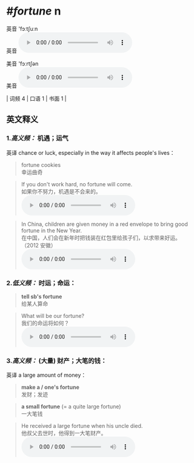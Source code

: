 # ***\#fortune*** n
英音 'fɔːtʃuːn  
英音
<audio src="./media/fortune-B.aac" controls="controls"></audio>

美音 'fɔːrtʃən  
美音
<audio src="./media/fortune.aac" controls="controls"></audio>



| 词频 4 | 口语 1 | 书面 1 |  

英文释义
---
### 1.*高义频：* **机遇；运气**  
英译 chance or luck, especially in the way it affects people's lives：

 > fortune cookies  
 > 幸运曲奇    

 > If you don't work hard, no fortune will come.  
 > 如果你不努力，机遇是不会来的。    
<audio src="./media/fortune-1.aac" controls="controls"></audio>

 > In China, children are given money in a red envelope to bring good fortune in the New Year.  
 > 在中国，人们会在新年时把钱装在红包里给孩子们，以求带来好运。  （2012 安徽）  
<audio src="./media/In China, children 317补录 _AAC.aac" controls="controls"></audio>

### 2.*低义频：* **时运；命运：**  

 > **tell sb's fortune**  
 > 给某人算命    

 > What will be our fortune?   
 > 我们的命运将如何？    
<audio src="./media/fortune-3.aac" controls="controls"></audio>

### 3.*高义频：* **(大量) 财产；大笔的钱：**  
英译 a large amount of money：

 > **make a / one's fortune**  
 > 发财；发迹    

 > **a small fortune** (= a quite large fortune)  
 > 一大笔钱    

 > He received a large fortune when his uncle died.  
 > 他叔父去世时，他得到一大笔财产。    
<audio src="./media/fortune-4.aac" controls="controls"></audio>


